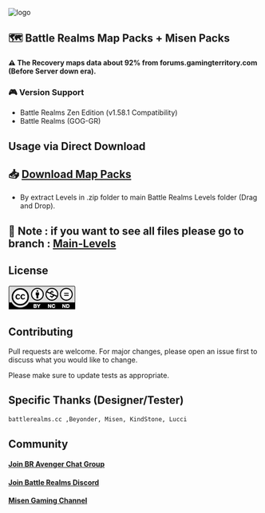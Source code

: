
![logo](https://github.com/KravitzMC/BattleRealmsMapPacks/blob/main/brbanner.png "Map packs logo")

## 🗺 Battle Realms Map Packs + Misen Packs

#### ⚠️ The Recovery maps data about 92% from forums.gamingterritory.com (Before Server down era).

### 🎮 Version Support

- Battle Realms Zen Edition (v1.58.1 Compatibility)
- Battle Realms (GOG-GR)

## Usage via Direct Download

## 📥 [Download Map Packs](https://github.com/KravitzMC/BattleRealmsMapPacks/archive/refs/heads/main-levels.zip)

- By extract Levels in .zip folder to main Battle Realms Levels folder (Drag and Drop).


#### <h2> 🔴 Note : if you want to see all files please go to branch : <a href="https://github.com/KravitzMC/BattleRealmsMapPacks/tree/main-levels">Main-Levels</a></h2>


## License 
[![License: CC BY-NC-ND 4.0](https://raw.githubusercontent.com/KravitzMC/BattleRealmsMapPacks/main/byncnd.png)](https://creativecommons.org/licenses/by-nc-nd/4.0/)

## Contributing
Pull requests are welcome. For major changes, please open an issue first to discuss what you would like to change.

Please make sure to update tests as appropriate.

## Specific Thanks (Designer/Tester)

```
battlerealms.cc ,Beyonder, Misen, KindStone, Lucci
```
## Community

#### [Join BR Avenger Chat Group](https://s.team/chat/CdxIJrFX)
#### [Join Battle Realms Discord](https://discord.com/invite/battlerealms)
#### [Misen Gaming Channel](https://www.youtube.com/channel/UCpWZX3l0ugvV929QJWPih1g)
